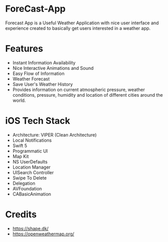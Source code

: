# ForeCast-App
Forecast App is a Useful Weather Application with nice user interface and experience created to basically get users interested in a weather app.

# Features 
* Instant Information Availability
* Nice Interactive Animations and Sound
* Easy Flow of Information
* Weather Forecast
* Save User's Weather History
* Provides information on current atmospheric pressure, weather conditions, pressure, humidity and location of different cities around the world.

# iOS Tech Stack
* Architecture: VIPER (Clean Architecture)
* Local Notifications
* Swift 5
* Programmatic UI
* Map Kit
* NS UserDefaults
* Location Manager
* UISearch Controller
* Swipe To Delete
* Delegation
* AVFoundation
* CABasicAnimation

# Credits
* https://shape.dk/
* https://openweathermap.org/

